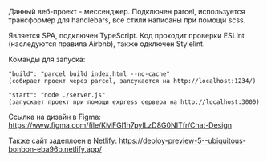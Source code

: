 Данный веб-проект - мессенджер. Подключен parcel, используется трансформер для handlebars, все стили написаны при помощи scss. 

Является SPA, подключен TypeScript. Код проходит проверки ESLint (наследуются правила Airbnb), также одключен Stylelint.

Команды для запуска:
    
    "build": "parcel build index.html --no-cache"
    (собирает проект через parcel, запсукается на http://localhost:1234/)

    "start": "node ./server.js"
    (запускает проект при помощи express сервера на http://localhost:3000)

Ссылка на дизайн в Figma:
https://www.figma.com/file/KMFGI1h7pylLzD8G0NITfr/Chat-Design

Также сайт задеплоен в Netlify:
https://deploy-preview-5--ubiquitous-bonbon-eba96b.netlify.app/
